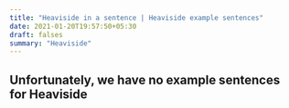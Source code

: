 ```yaml
---
title: "Heaviside in a sentence | Heaviside example sentences"
date: 2021-01-20T19:57:50+05:30
draft: falses
summary: "Heaviside"
---
```

## Unfortunately, we have no example sentences for Heaviside                 
